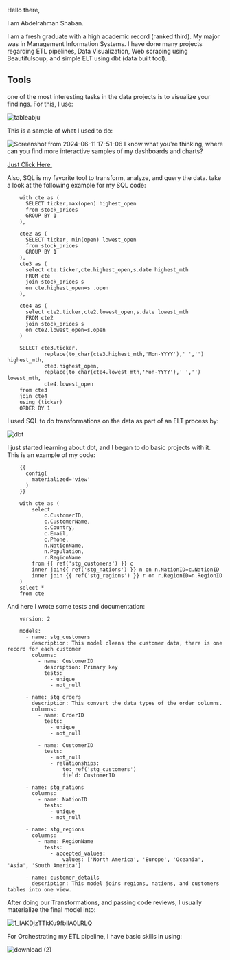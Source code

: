 Hello there,

I am Abdelrahman Shaban.

I am a fresh graduate with a high academic record (ranked third). My major was in Management Information Systems. I have done many projects regarding ETL pipelines, Data Visualization, Web scraping using Beautifulsoup, and simple ELT using dbt (data built tool).

## Tools
one of the most interesting tasks in the data projects is to visualize your findings. For this, I use:

![tableabju](https://github.com/Abdelrahman7000/my-portfolio/assets/61333407/29db2d58-72df-49a1-91d4-db0d1b5a8bfd)

This is a sample of what I used to do:

![Screenshot from 2024-06-11 17-51-06](https://github.com/Abdelrahman7000/my-portfolio/assets/61333407/795dcebe-0d56-4ca3-b9a5-a887867dfea3)
I know what you're thinking, where can you find more interactive samples of my dashboards and charts?

<a href='https://public.tableau.com/app/profile/abdelrahman.shaban/vizzes'>Just Click Here.</a>

Also, SQL is my favorite tool to transform, analyze, and query the data. take a look at the following example for my SQL code:

        with cte as (
          SELECT ticker,max(open) highest_open
          from stock_prices
          GROUP BY 1
        ),
        
        cte2 as (
          SELECT ticker, min(open) lowest_open
          from stock_prices
          GROUP BY 1
        ),
        cte3 as (
          select cte.ticker,cte.highest_open,s.date highest_mth
          FROM cte 
          join stock_prices s
          on cte.highest_open=s .open
        ),
        
        cte4 as (
          select cte2.ticker,cte2.lowest_open,s.date lowest_mth
          FROM cte2 
          join stock_prices s
          on cte2.lowest_open=s.open
        )
        
        SELECT cte3.ticker,
                replace(to_char(cte3.highest_mth,'Mon-YYYY'),' ','') highest_mth,
                cte3.highest_open,
                replace(to_char(cte4.lowest_mth,'Mon-YYYY'),' ','') lowest_mth,
                cte4.lowest_open
        from cte3
        join cte4
        using (ticker)
        ORDER BY 1

I used SQL to do transformations on the data as part of an ELT process by:

![dbt](https://github.com/Abdelrahman7000/LeetCode/assets/61333407/8ea8cd6f-2473-4afb-8946-f9e4da3bbcf7)

I just started learning about dbt, and I began to do basic projects with it. This is an example of my code:

        {{
          config(
            materialized='view'
          )
        }}
        
        with cte as (
            select 
                c.CustomerID,
                c.CustomerName,
                c.Country,
                c.Email,
                c.Phone,
                n.NationName,
                n.Population,
                r.RegionName
            from {{ ref('stg_customers') }} c 
            inner join{{ ref('stg_nations') }} n on n.NationID=c.NationID
            inner join {{ ref('stg_regions') }} r on r.RegionID=n.RegionID
        )
        select *
        from cte

And here I wrote some tests and documentation:

        version: 2
        
        models:
          - name: stg_customers
            description: This model cleans the customer data, there is one record for each customer
            columns:
              - name: CustomerID
                description: Primary key
                tests:
                  - unique
                  - not_null
        
          - name: stg_orders
            description: This convert the data types of the order columns.
            columns:
              - name: OrderID
                tests:
                  - unique
                  - not_null
        
              - name: CustomerID
                tests:
                  - not_null
                  - relationships:
                      to: ref('stg_customers')
                      field: CustomerID
          
          - name: stg_nations
            columns:
              - name: NationID
                tests:
                  - unique
                  - not_null
            
          - name: stg_regions
            columns:
              - name: RegionName
                tests:
                  - accepted_values:
                      values: ['North America', 'Europe', 'Oceania', 'Asia', 'South America']
                    
          - name: customer_details
            description: This model joins regions, nations, and customers tables into one view. 
              

After doing our Transformations, and passing code reviews, I usually materialize the final model into:

![1_lAKDjzTTkKu9fbilA0LRLQ](https://github.com/Abdelrahman7000/LeetCode/assets/61333407/b6560ec2-4e39-4202-a163-0b32aca9dcd4)

For Orchestrating my ETL pipeline, I have basic skills in using:

![download (2)](https://github.com/Abdelrahman7000/LeetCode/assets/61333407/751e7da4-7810-4e5a-af93-1ad78bfe7499)

